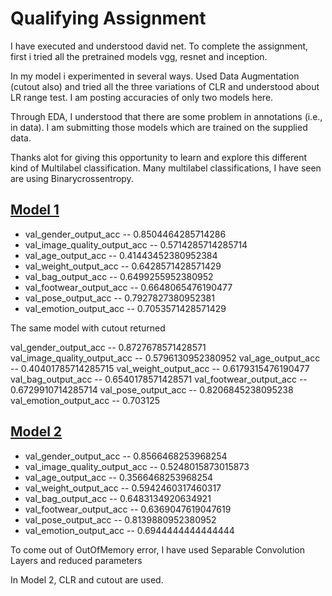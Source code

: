 # Qualifying Assignment

I have executed and understood david net.
To complete the assignment, first i tried all the pretrained models vgg, resnet and inception.


In my model i experimented in several ways. Used Data Augmentation (cutout also) and tried all the three variations of CLR and understood about LR range test. I am posting accuracies of only two models here.


Through EDA, I understood that there are some problem in annotations (i.e., in data). I am submitting those models which are trained on the supplied data.


Thanks alot for giving this opportunity to learn and explore this different kind of Multilabel classification. Many multilabel classifications, I have seen are using Binarycrossentropy.




## [Model 1](https://github.com/sridevibonthu/Qualifying/blob/master/Model_with_separable_conv.ipynb) 
* val_gender_output_acc  --  0.8504464285714286
* val_image_quality_output_acc  --  0.5714285714285714
* val_age_output_acc  --  0.41443452380952384
* val_weight_output_acc  --  0.6428571428571429
* val_bag_output_acc  --  0.6499255952380952
* val_footwear_output_acc  --  0.6648065476190477
* val_pose_output_acc  --  0.7927827380952381
* val_emotion_output_acc  --  0.7053571428571429

The same model with cutout returned

val_gender_output_acc  --  0.8727678571428571
val_image_quality_output_acc  --  0.5796130952380952
val_age_output_acc  --  0.40401785714285715
val_weight_output_acc  --  0.6179315476190477
val_bag_output_acc  --  0.6540178571428571
val_footwear_output_acc  --  0.6729910714285714
val_pose_output_acc  --  0.8206845238095238
val_emotion_output_acc  --  0.703125

## [Model 2](https://github.com/sridevibonthu/Qualifying/blob/master/modularized.ipynb)
* val_gender_output_acc  --  0.8566468253968254
* val_image_quality_output_acc  --  0.5248015873015873
* val_age_output_acc  --  0.3566468253968254
* val_weight_output_acc  --  0.5942460317460317
* val_bag_output_acc  --  0.6483134920634921
* val_footwear_output_acc  --  0.6369047619047619
* val_pose_output_acc  --  0.8139880952380952
* val_emotion_output_acc  --  0.6944444444444444

To come out of OutOfMemory error, I have used Separable Convolution Layers and reduced parameters

In Model 2, CLR and cutout are used.
